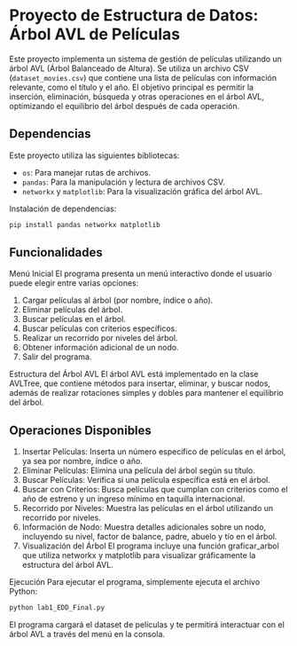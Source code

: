 # Proyecto de Estructura de Datos: Árbol AVL de Películas

Este proyecto implementa un sistema de gestión de películas utilizando un árbol AVL (Árbol Balanceado de Altura). Se utiliza un archivo CSV (`dataset_movies.csv`) que contiene una lista de películas con información relevante, como el título y el año. El objetivo principal es permitir la inserción, eliminación, búsqueda y otras operaciones en el árbol AVL, optimizando el equilibrio del árbol después de cada operación.

## Dependencias

Este proyecto utiliza las siguientes bibliotecas:
- `os`: Para manejar rutas de archivos.
- `pandas`: Para la manipulación y lectura de archivos CSV.
- `networkx` y `matplotlib`: Para la visualización gráfica del árbol AVL.

Instalación de dependencias:
```bash
pip install pandas networkx matplotlib
```

## Funcionalidades
Menú Inicial
El programa presenta un menú interactivo donde el usuario puede elegir entre varias opciones:
1. Cargar películas al árbol (por nombre, índice o año).
2. Eliminar películas del árbol.
3. Buscar películas en el árbol.
4. Buscar películas con criterios específicos.
5. Realizar un recorrido por niveles del árbol.
6. Obtener información adicional de un nodo.
7. Salir del programa.

Estructura del Árbol AVL
El árbol AVL está implementado en la clase AVLTree, que contiene métodos para insertar, eliminar, y buscar nodos, además de realizar rotaciones simples y dobles para mantener el equilibrio del árbol.

## Operaciones Disponibles
1. Insertar Películas: Inserta un número específico de películas en el árbol, ya sea por nombre, índice o año.
2. Eliminar Películas: Elimina una película del árbol según su título.
3. Buscar Películas: Verifica si una película específica está en el árbol.
4. Buscar con Criterios: Busca películas que cumplan con criterios como el año de estreno y un ingreso mínimo en taquilla internacional.
5. Recorrido por Niveles: Muestra las películas en el árbol utilizando un recorrido por niveles.
6. Información de Nodo: Muestra detalles adicionales sobre un nodo, incluyendo su nivel, factor de balance, padre, abuelo y tío en el árbol.
7. Visualización del Árbol
El programa incluye una función graficar_arbol que utiliza networkx y matplotlib para visualizar gráficamente la estructura del árbol AVL.

Ejecución
Para ejecutar el programa, simplemente ejecuta el archivo Python:

```bash
python lab1_EDD_Final.py
```
El programa cargará el dataset de películas y te permitirá interactuar con el árbol AVL a través del menú en la consola.
